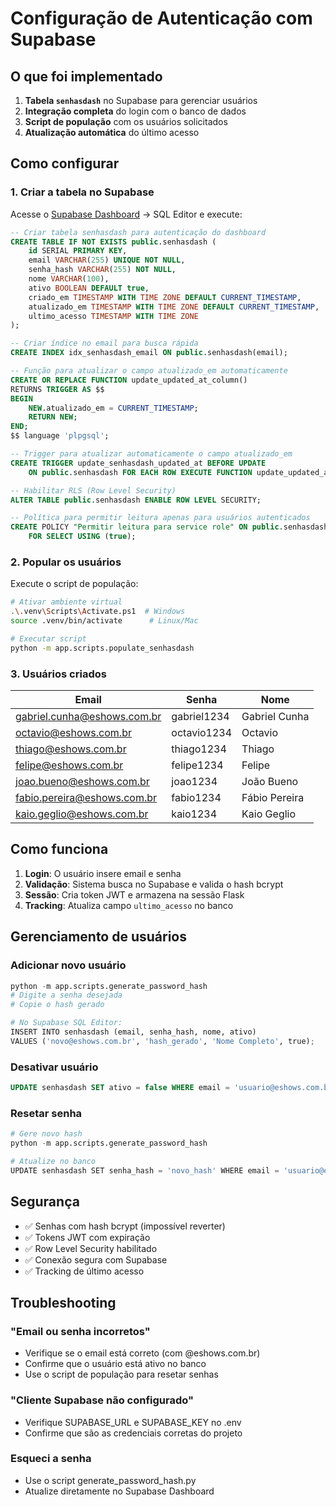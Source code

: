 # Configuração de Autenticação com Supabase

## O que foi implementado

1. **Tabela `senhasdash`** no Supabase para gerenciar usuários
2. **Integração completa** do login com o banco de dados
3. **Script de população** com os usuários solicitados
4. **Atualização automática** do último acesso

## Como configurar

### 1. Criar a tabela no Supabase

Acesse o [Supabase Dashboard](https://app.supabase.com) → SQL Editor e execute:

```sql
-- Criar tabela senhasdash para autenticação do dashboard
CREATE TABLE IF NOT EXISTS public.senhasdash (
    id SERIAL PRIMARY KEY,
    email VARCHAR(255) UNIQUE NOT NULL,
    senha_hash VARCHAR(255) NOT NULL,
    nome VARCHAR(100),
    ativo BOOLEAN DEFAULT true,
    criado_em TIMESTAMP WITH TIME ZONE DEFAULT CURRENT_TIMESTAMP,
    atualizado_em TIMESTAMP WITH TIME ZONE DEFAULT CURRENT_TIMESTAMP,
    ultimo_acesso TIMESTAMP WITH TIME ZONE
);

-- Criar índice no email para busca rápida
CREATE INDEX idx_senhasdash_email ON public.senhasdash(email);

-- Função para atualizar o campo atualizado_em automaticamente
CREATE OR REPLACE FUNCTION update_updated_at_column()
RETURNS TRIGGER AS $$
BEGIN
    NEW.atualizado_em = CURRENT_TIMESTAMP;
    RETURN NEW;
END;
$$ language 'plpgsql';

-- Trigger para atualizar automaticamente o campo atualizado_em
CREATE TRIGGER update_senhasdash_updated_at BEFORE UPDATE
    ON public.senhasdash FOR EACH ROW EXECUTE FUNCTION update_updated_at_column();

-- Habilitar RLS (Row Level Security)
ALTER TABLE public.senhasdash ENABLE ROW LEVEL SECURITY;

-- Política para permitir leitura apenas para usuários autenticados
CREATE POLICY "Permitir leitura para service role" ON public.senhasdash
    FOR SELECT USING (true);
```

### 2. Popular os usuários

Execute o script de população:

```bash
# Ativar ambiente virtual
.\.venv\Scripts\Activate.ps1  # Windows
source .venv/bin/activate      # Linux/Mac

# Executar script
python -m app.scripts.populate_senhasdash
```

### 3. Usuários criados

| Email | Senha | Nome |
|-------|-------|------|
| gabriel.cunha@eshows.com.br | gabriel1234 | Gabriel Cunha |
| octavio@eshows.com.br | octavio1234 | Octavio |
| thiago@eshows.com.br | thiago1234 | Thiago |
| felipe@eshows.com.br | felipe1234 | Felipe |
| joao.bueno@eshows.com.br | joao1234 | João Bueno |
| fabio.pereira@eshows.com.br | fabio1234 | Fábio Pereira |
| kaio.geglio@eshows.com.br | kaio1234 | Kaio Geglio |

## Como funciona

1. **Login**: O usuário insere email e senha
2. **Validação**: Sistema busca no Supabase e valida o hash bcrypt
3. **Sessão**: Cria token JWT e armazena na sessão Flask
4. **Tracking**: Atualiza campo `ultimo_acesso` no banco

## Gerenciamento de usuários

### Adicionar novo usuário

```python
python -m app.scripts.generate_password_hash
# Digite a senha desejada
# Copie o hash gerado

# No Supabase SQL Editor:
INSERT INTO senhasdash (email, senha_hash, nome, ativo) 
VALUES ('novo@eshows.com.br', 'hash_gerado', 'Nome Completo', true);
```

### Desativar usuário

```sql
UPDATE senhasdash SET ativo = false WHERE email = 'usuario@eshows.com.br';
```

### Resetar senha

```python
# Gere novo hash
python -m app.scripts.generate_password_hash

# Atualize no banco
UPDATE senhasdash SET senha_hash = 'novo_hash' WHERE email = 'usuario@eshows.com.br';
```

## Segurança

- ✅ Senhas com hash bcrypt (impossível reverter)
- ✅ Tokens JWT com expiração
- ✅ Row Level Security habilitado
- ✅ Conexão segura com Supabase
- ✅ Tracking de último acesso

## Troubleshooting

### "Email ou senha incorretos"
- Verifique se o email está correto (com @eshows.com.br)
- Confirme que o usuário está ativo no banco
- Use o script de população para resetar senhas

### "Cliente Supabase não configurado"
- Verifique SUPABASE_URL e SUPABASE_KEY no .env
- Confirme que são as credenciais corretas do projeto

### Esqueci a senha
- Use o script generate_password_hash.py
- Atualize diretamente no Supabase Dashboard